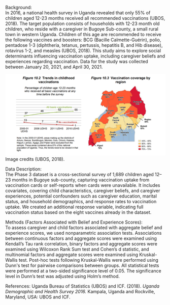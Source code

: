 
Background:<br>
In 2016, a national health survey in Uganda revealed that only 55% of children aged 12-23 months
received all recommended vaccinations (UBOS, 2018). The target population consists of households with
12-23 month old children, who reside with a caregiver in Bugoye Sub-county, a small rural town in
western Uganda. Children of this age are recommended to receive the following vaccines and boosters:
BCG (Bacille Calmette-Guérin), polio, pentadose 1-3 (diphtheria, tetanus, pertussis, hepatitis B, and Hib disease), rotavirus 1-2, and measles (UBOS, 2018).
This study aims to explore social determinants influencing vaccination uptake, including caregiver beliefs and experiences regarding vaccination. 
Data for the study was collected between January 20, 2021, and April 30, 2021.

![alt text](uganda_vacc.png "(UBOS 2018)")
Image credits (UBOS, 2018).


Data Description:<br>
The Phase 3 dataset is a cross-sectional survey of 1,689 children aged 12–23
months in Bugoye sub-county, capturing vaccination uptake from vaccination cards or self-reports when cards were
unavailable. It includes covariates, covering child characteristics, caregiver
beliefs, and caregiver experiences, potential confounders such as caregiver education, marital status, and household demographics, 
and response rates to vaccination uptake.  We created an additional response variable, indicating full vaccination status based on the eight vaccines
already in the dataset.

Methods (Factors Associated with Belief and Experience Scores):<br>
To assess caregiver and child factors associated with aggregate belief and experience scores, we used nonparametric association tests. 
Associations between continuous factors and aggregate scores were examined using Kendall’s Tau rank correlation, 
binary factors and aggregate scores were examined using Wilcoxon Rank Sum test and Cohen’s d statistic, and multinomial factors and aggregate scores were examined using Kruskal-Wallis test. Post-hoc tests following Kruskal-Wallis were performed using Dunn's test for pairwise comparisons between groups. All statistical tests were performed at a two-sided significance level of 0.05. The significance level in Dunn’s test was adjusted using Holm’s method. 

References: 
Uganda Bureau of Statistics (UBOS) and ICF. (2018). *Uganda Demographic and Health Survey 2016.* Kampala, Uganda and Rockville, Maryland, USA: UBOS and ICF.


